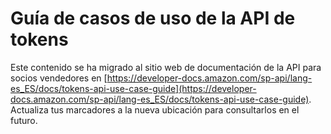 ﻿# Guía de casos de uso de la API de tokens

Este contenido se ha migrado al sitio web de documentación de la API para socios vendedores en 
[https://developer-docs.amazon.com/sp-api/lang-es_ES/docs/tokens-api-use-case-guide](https://developer-docs.amazon.com/sp-api/lang-es_ES/docs/tokens-api-use-case-guide). 
Actualiza tus marcadores a la nueva ubicación para consultarlos en el futuro.
